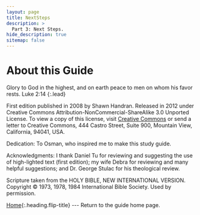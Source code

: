 ```yaml
---
layout: page
title: NextSteps
description: >
  Part 3: Next Steps.
hide_description: true
sitemap: false
---
```

# About this Guide
<span class="icon-quotes-left"></span><span class="bbsg_highlight">
Glory to God in the highest, and on earth peace to men on whom his favor rests.</span><span class="icon-quotes-right"></span> Luke 2:14
{:.lead}

First edition published in 2008 by Shawn Handran. Released in 2012 under Creative Commons Attribution-NonCommercial-ShareAlike 3.0 Unported License. To view a copy of this license, visit [Creative Commons](https://creativecommons.org/licenses/by-nc-sa/3.0/) or send a letter to Creative Commons, 444 Castro Street, Suite 900, Mountain View, California, 94041, USA.

Dedication: To Osman, who inspired me to make this study guide.

Acknowledgments: I thank Daniel Tu for reviewing and suggesting the use of high-lighted text (first edition); my wife Debra for reviewing and many helpful suggestions; and Dr. George Stulac for his theological review.

Scripture taken from the HOLY BIBLE, NEW INTERNATIONAL VERSION. Copyright © 1973, 1978, 1984 International Bible Society. Used by permission.

[Home](README.md){:.heading.flip-title} --- Return to the guide home page.